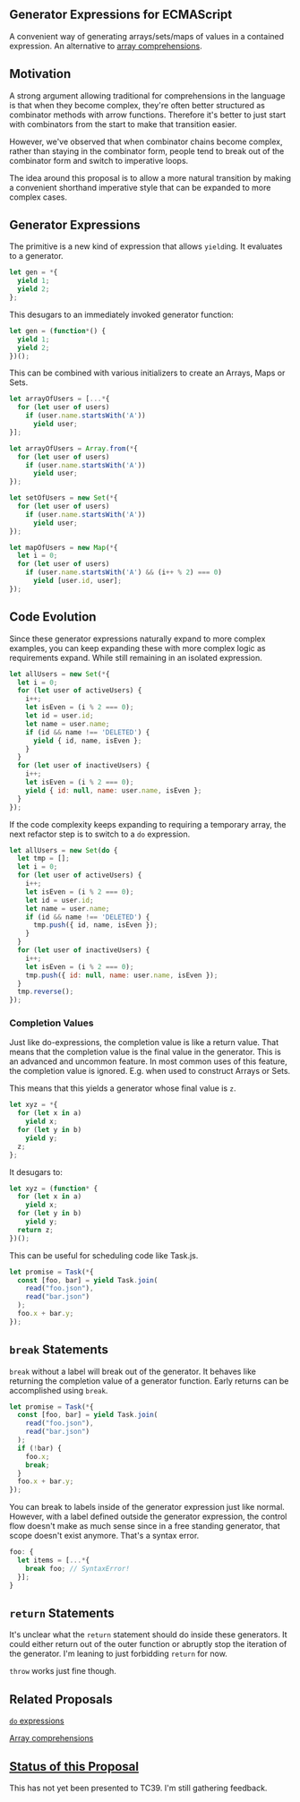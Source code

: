 Generator Expressions for ECMAScript
------------------------------------

A convenient way of generating arrays/sets/maps of values in a contained expression. An alternative to [array comprehensions](http://tc39wiki.calculist.org/es6/array-comprehensions/).

## Motivation

A strong argument allowing traditional for comprehensions in the language is that when they become complex, they're often better structured as combinator methods with arrow functions. Therefore it's better to just start with combinators from the start to make that transition easier.

However, we've observed that when combinator chains become complex, rather than staying in the combinator form, people tend to break out of the combinator form and switch to imperative loops.

The idea around this proposal is to allow a more natural transition by making a convenient shorthand imperative style that can be expanded to more complex cases.

## Generator Expressions

The primitive is a new kind of expression that allows `yield`ing. It evaluates to a generator.

```js
let gen = *{
  yield 1;
  yield 2;
};
```

This desugars to an immediately invoked generator function:

```js
let gen = (function*() {
  yield 1;
  yield 2;
})();
```

This can be combined with various initializers to create an Arrays, Maps or Sets.

```js
let arrayOfUsers = [...*{
  for (let user of users)
    if (user.name.startsWith('A'))
      yield user;
}];
```

```js
let arrayOfUsers = Array.from(*{
  for (let user of users)
    if (user.name.startsWith('A'))
      yield user;
});
```

```js
let setOfUsers = new Set(*{
  for (let user of users)
    if (user.name.startsWith('A'))
      yield user;
});
```

```js
let mapOfUsers = new Map(*{
  let i = 0;
  for (let user of users)
    if (user.name.startsWith('A') && (i++ % 2) === 0)
      yield [user.id, user];
});
```

## Code Evolution

Since these generator expressions naturally expand to more complex examples, you can keep expanding these with more complex logic as requirements expand. While still remaining in an isolated expression.

```js
let allUsers = new Set(*{
  let i = 0;
  for (let user of activeUsers) {
    i++;
    let isEven = (i % 2 === 0);
    let id = user.id;
    let name = user.name;
    if (id && name !== 'DELETED') {
      yield { id, name, isEven };
    }
  }
  for (let user of inactiveUsers) {
    i++;
    let isEven = (i % 2 === 0);
    yield { id: null, name: user.name, isEven };
  }
});
```

If the code complexity keeps expanding to requiring a temporary array, the next refactor step is to switch to a `do` expression.

```js
let allUsers = new Set(do {
  let tmp = [];
  let i = 0;
  for (let user of activeUsers) {
    i++;
    let isEven = (i % 2 === 0);
    let id = user.id;
    let name = user.name;
    if (id && name !== 'DELETED') {
      tmp.push({ id, name, isEven });
    }
  }
  for (let user of inactiveUsers) {
    i++;
    let isEven = (i % 2 === 0);
    tmp.push({ id: null, name: user.name, isEven });
  }
  tmp.reverse();
});
```

### Completion Values

Just like do-expressions, the completion value is like a return value. That means that the completion value is the final value in the generator. This is an advanced and uncommon feature. In most common uses of this feature, the completion value is ignored. E.g. when used to construct Arrays or Sets.

This means that this yields a generator whose final value is `z`.

```js
let xyz = *{
  for (let x in a)
    yield x;
  for (let y in b)
    yield y;
  z;
};
```

It desugars to:

```js
let xyz = (function* {
  for (let x in a)
    yield x;
  for (let y in b)
    yield y;
  return z;
})();
```

This can be useful for scheduling code like Task.js.

```js
let promise = Task(*{
  const [foo, bar] = yield Task.join(
    read("foo.json"),
    read("bar.json")
  );
  foo.x + bar.y;
});
```

## `break` Statements

`break` without a label will break out of the generator. It behaves like returning the completion value of a generator function. Early returns can be accomplished using `break`.

```js
let promise = Task(*{
  const [foo, bar] = yield Task.join(
    read("foo.json"),
    read("bar.json")
  );
  if (!bar) {
    foo.x;
    break;
  }
  foo.x + bar.y;
});
```

You can break to labels inside of the generator expression just like normal. However, with a label defined outside the generator expression, the control flow doesn't make as much sense since in a free standing generator, that scope doesn't exist anymore. That's a syntax error.

```js
foo: {
  let items = [...*{
    break foo; // SyntaxError!
  }];
}
```

## `return` Statements

It's unclear what the `return` statement should do inside these generators. It could either return out of the outer function or abruptly stop the iteration of the generator. I'm leaning to just forbidding `return` for now.

`throw` works just fine though.

## Related Proposals

[`do` expressions](https://github.com/tc39/proposal-do-expressions)

[Array comprehensions](http://tc39wiki.calculist.org/es6/array-comprehensions/)

## [Status of this Proposal](https://github.com/tc39/ecma262)

This has not yet been presented to TC39. I'm still gathering feedback.
